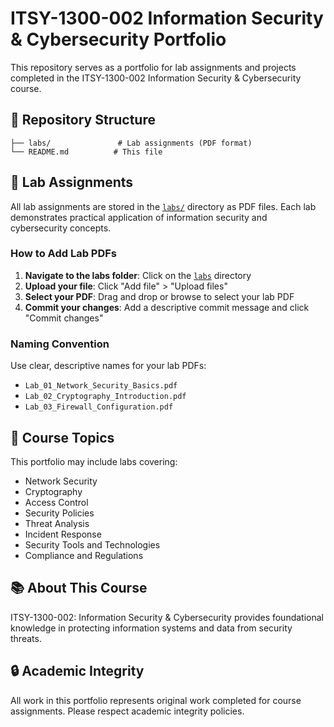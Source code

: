 # ITSY-1300-002 Information Security & Cybersecurity Portfolio

This repository serves as a portfolio for lab assignments and projects completed in the ITSY-1300-002 Information Security & Cybersecurity course.

## 📁 Repository Structure

```
├── labs/               # Lab assignments (PDF format)
└── README.md          # This file
```

## 📝 Lab Assignments

All lab assignments are stored in the [`labs/`](./labs) directory as PDF files. Each lab demonstrates practical application of information security and cybersecurity concepts.

### How to Add Lab PDFs

1. **Navigate to the labs folder**: Click on the [`labs`](./labs) directory
2. **Upload your file**: Click "Add file" > "Upload files"
3. **Select your PDF**: Drag and drop or browse to select your lab PDF
4. **Commit your changes**: Add a descriptive commit message and click "Commit changes"

### Naming Convention

Use clear, descriptive names for your lab PDFs:
- `Lab_01_Network_Security_Basics.pdf`
- `Lab_02_Cryptography_Introduction.pdf`
- `Lab_03_Firewall_Configuration.pdf`

## 🎯 Course Topics

This portfolio may include labs covering:
- Network Security
- Cryptography
- Access Control
- Security Policies
- Threat Analysis
- Incident Response
- Security Tools and Technologies
- Compliance and Regulations

## 📚 About This Course

ITSY-1300-002: Information Security & Cybersecurity provides foundational knowledge in protecting information systems and data from security threats.

## 🔒 Academic Integrity

All work in this portfolio represents original work completed for course assignments. Please respect academic integrity policies.